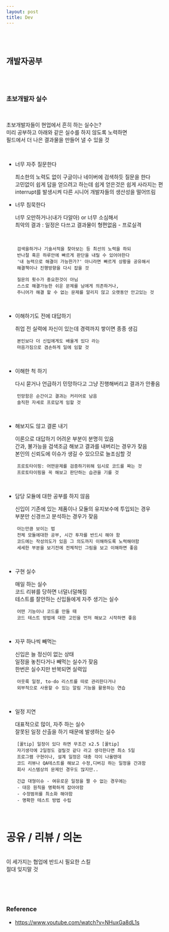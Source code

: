 ```yaml
---
layout: post
title: Dev
---
```


<br><br>

## 개발자공부

<br><br>

### 초보개발자 실수

<br>

초보개발자들이 현업에서 흔히 하는 실수는? <br>
미리 공부하고 아래와 같은 실수를 하지 않도록 노력하면 <br>
필드에서 더 나은 결과물을 만들어 낼 수 있을 것

<br>

- 너무 자주 질문한다

  최소한의 노력도 없이 구글이나 네이버에 검색하듯 질문을 한다<br>
  고민없이 쉽게 답을 얻으려고 하는데 쉽게 얻은것은 쉽게 사라지는 편<br>
  interrupt를 발생시켜 다른 시니어 개발자들의 생산성을 떨어뜨림

- 너무 침묵한다

  너무 오만하거나(내가 다알아) or 너무 소심해서<br>
  최악의 결과 : 일정은 다쓰고 결과물이 형편없음 - 프로실격<br>

<br>

```
    검색을하거나 기술서적을 찾아보는 등 최선의 노력을 하되
    반나절 혹은 하루안에 빠르게 판단을 내릴 수 있어야한다
    '내 능력으로 해결이 가능한가?' 아니라면 빠르게 상황을 공유해서
    해결책이나 진행방향을 다시 잡을 것
```

```
    질문의 횟수가 중요한것이 아님
    스스로 해결가능한 쉬운 문제를 남에게 의존하거나,
    주니어가 해결 할 수 없는 문제를 알리지 않고 오랫동안 안고있는 것
```

<br>

- 이해하기도 전에 대답하기

  취업 전 실력에 자신이 있는데 경력까지 쌓이면 종종 생김<br>

```
    본인보다 더 신입에게도 배울게 있다 라는
    마음가짐으로 겸손하게 일에 임할 것
```

<br>

- 이해한 척 하기

  다시 묻거나 언급하기 민망하다고 그냥 진행해버리고 결과가 안좋음<br>

```
    민망함은 순간이고 결과는 커리어로 남음
    솔직한 자세로 프로답게 임할 것
```

<br>

- 해보지도 않고 결론 내기

  이론으로 대답하기 어려운 부분이 분명히 있음<br>
  간과, 불가능을 검색조금 해보고 결과를 내버리는 경우가 잦음<br>
  본인의 신뢰도에 이슈가 생길 수 있으므로 늘조심할 것<br>

```
    프로토타이핑: 어떤문제를 검증하기위해 임시로 코드를 짜는 것
    프로토타이핑을 꼭 해보고 판단하는 습관을 기를 것
```

<br>

- 담당 모듈에 대한 공부를 하지 않음

  신입이 기존에 있는 제품이나 모듈의 유지보수에 투입되는 경우<br>
  부분만 신경쓰고 분석하는 경우가 잦음<br>

```
    아는만큼 보이는 법
    전체 모듈에대한 공부, 시간 투자를 반드시 해야 함
    코드에는 작성의도가 있음 그 의도까지 이해하도록 노력해야함
    세세한 부분을 보기전에 전체적인 그림을 보고 이해하면 좋음
```

<br>

- 구현 실수

  매일 하는 실수<br>
  코드 리뷰를 당하면 너덜너덜해짐<br>
  테스트를 잘안하는 신입들에게 자주 생기는 실수<br>

```
    어떤 기능이나 코드를 만들 때
    코드 테스트 방법에 대한 고민을 먼저 해보고 시작하면 좋음
```

<br>

- 자꾸 하나씩 빼먹는

  신입은 늘 정신이 없는 상태<br>
  일정을 놓친다거나 빼먹는 실수가 잦음<br>
  한번은 실수지만 반복되면 실력임<br>

```
    아웃룩 일정, to-do 리스트를 따로 관리한다거나
    외부적으로 사용할 수 있는 알림 기능을 활용하는 연습
```

<br>

- 일정 지연

  대표적으로 많이, 자주 하는 실수<br>
  잘못된 일정 산출을 하기 때문에 발생하는 실수

```
    [꿀tip] 일정이 있다 하면 무조건 x2.5 [꿀tip]
    자기생각에 2일정도 걸릴것 같다 라고 생각한다면 최소 5일
    프로그램 구현이나, 설계 일정은 대충 각이 나올텐데
    코드 리뷰나 QA테스트를 해보고 수정,디버깅 하는 일정을 간과함
    회사 시스템상의 문제인 경우도 많지만..
```

```
    긴급 대형이슈 - 여유로운 일정을 짤 수 없는 경우에는
    - 대응 원칙을 명확하게 잡아야함
    - 수정범위를 최소화 해야함
    - 명확한 테스트 방법 수립
```

<br>

# 공유 / 리뷰 / 의논

<br>
이 세가지는 협업에 반드시 필요한 스킬<br>
절대 잊지말 것

<br><br><br>

### Reference

- <https://www.youtube.com/watch?v=NHuxGa8dL1s>
